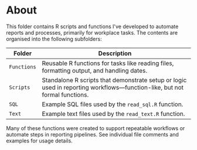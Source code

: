 # About
This folder contains R scripts and functions I've developed to automate reports and processes, primarily for workplace tasks. The contents are organised into the following subfolders:

| Folder     | Description                                                                 |
|------------|-----------------------------------------------------------------------------|
| `Functions` | Reusable R functions for tasks like reading files, formatting output, and handling dates. |
| `Scripts`   | Standalone R scripts that demonstrate setup or logic used in reporting workflows—function-like, but not formal functions. |
| `SQL`       | Example SQL files used by the `read_sql.R` function.                     |
| `Text`      | Example text files used by the `read_text.R` function. |

Many of these functions were created to support repeatable workflows or automate steps in reporting pipelines. See individual file comments and examples for usage details.
